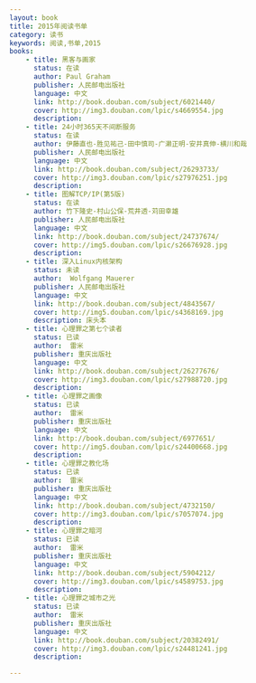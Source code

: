 ```yaml
---
layout: book
title: 2015年阅读书单
category: 读书
keywords: 阅读,书单,2015
books:
    - title: 黑客与画家
      status: 在读
      author: Paul Graham
      publisher: 人民邮电出版社
      language: 中文
      link: http://book.douban.com/subject/6021440/
      cover: http://img3.douban.com/lpic/s4669554.jpg
      description:
    - title: 24小时365天不间断服务
      status: 在读
      author: 伊藤直也-胜见祐己-田中慎司-广濑正明-安井真伸-横川和哉
      publisher: 人民邮电出版社
      language: 中文
      link: http://book.douban.com/subject/26293733/
      cover: http://img3.douban.com/lpic/s27976251.jpg
      description:
    - title: 图解TCP/IP(第5版)
      status: 在读
      author: 竹下隆史-村山公保-荒井透-苅田幸雄
      publisher: 人民邮电出版社
      language: 中文
      link: http://book.douban.com/subject/24737674/
      cover: http://img5.douban.com/lpic/s26676928.jpg
      description:
    - title: 深入Linux内核架构
      status: 未读
      author:  Wolfgang Mauerer
      publisher: 人民邮电出版社
      language: 中文
      link: http://book.douban.com/subject/4843567/
      cover: http://img5.douban.com/lpic/s4368169.jpg
      description: 床头本
    - title: 心理罪之第七个读者
      status: 已读
      author:  雷米
      publisher: 重庆出版社
      language: 中文
      link: http://book.douban.com/subject/26277676/
      cover: http://img3.douban.com/lpic/s27988720.jpg
      description:
    - title: 心理罪之画像
      status: 已读
      author:  雷米
      publisher: 重庆出版社
      language: 中文
      link: http://book.douban.com/subject/6977651/
      cover: http://img5.douban.com/lpic/s24400668.jpg
      description:
    - title: 心理罪之教化场
      status: 已读
      author:  雷米
      publisher: 重庆出版社
      language: 中文
      link: http://book.douban.com/subject/4732150/
      cover: http://img3.douban.com/lpic/s7057074.jpg
      description:
    - title: 心理罪之暗河
      status: 已读
      author:  雷米
      publisher: 重庆出版社
      language: 中文
      link: http://book.douban.com/subject/5904212/
      cover: http://img3.douban.com/lpic/s4589753.jpg
      description:
    - title: 心理罪之城市之光
      status: 已读
      author:  雷米
      publisher: 重庆出版社
      language: 中文
      link: http://book.douban.com/subject/20382491/
      cover: http://img3.douban.com/lpic/s24481241.jpg
      description:

---
```







